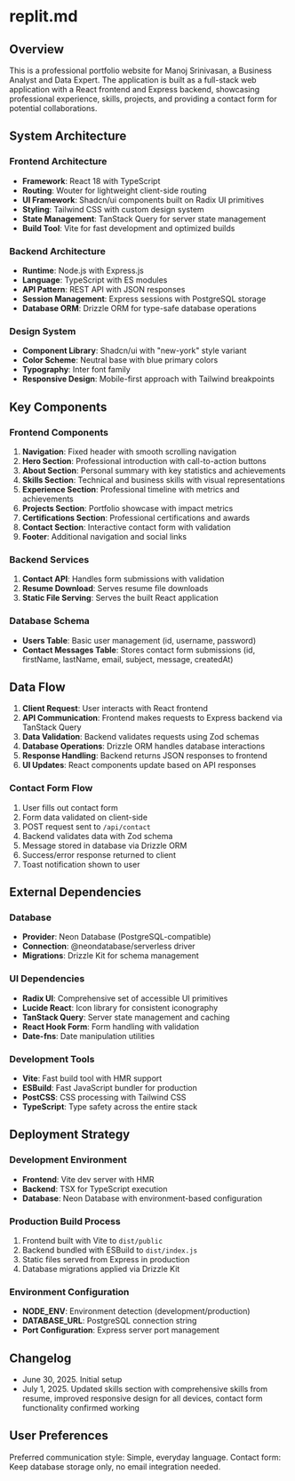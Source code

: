 # replit.md

## Overview

This is a professional portfolio website for Manoj Srinivasan, a Business Analyst and Data Expert. The application is built as a full-stack web application with a React frontend and Express backend, showcasing professional experience, skills, projects, and providing a contact form for potential collaborations.

## System Architecture

### Frontend Architecture
- **Framework**: React 18 with TypeScript
- **Routing**: Wouter for lightweight client-side routing
- **UI Framework**: Shadcn/ui components built on Radix UI primitives
- **Styling**: Tailwind CSS with custom design system
- **State Management**: TanStack Query for server state management
- **Build Tool**: Vite for fast development and optimized builds

### Backend Architecture
- **Runtime**: Node.js with Express.js
- **Language**: TypeScript with ES modules
- **API Pattern**: REST API with JSON responses
- **Session Management**: Express sessions with PostgreSQL storage
- **Database ORM**: Drizzle ORM for type-safe database operations

### Design System
- **Component Library**: Shadcn/ui with "new-york" style variant
- **Color Scheme**: Neutral base with blue primary colors
- **Typography**: Inter font family
- **Responsive Design**: Mobile-first approach with Tailwind breakpoints

## Key Components

### Frontend Components
1. **Navigation**: Fixed header with smooth scrolling navigation
2. **Hero Section**: Professional introduction with call-to-action buttons
3. **About Section**: Personal summary with key statistics and achievements
4. **Skills Section**: Technical and business skills with visual representations
5. **Experience Section**: Professional timeline with metrics and achievements
6. **Projects Section**: Portfolio showcase with impact metrics
7. **Certifications Section**: Professional certifications and awards
8. **Contact Section**: Interactive contact form with validation
9. **Footer**: Additional navigation and social links

### Backend Services
1. **Contact API**: Handles form submissions with validation
2. **Resume Download**: Serves resume file downloads
3. **Static File Serving**: Serves the built React application

### Database Schema
- **Users Table**: Basic user management (id, username, password)
- **Contact Messages Table**: Stores contact form submissions (id, firstName, lastName, email, subject, message, createdAt)

## Data Flow

1. **Client Request**: User interacts with React frontend
2. **API Communication**: Frontend makes requests to Express backend via TanStack Query
3. **Data Validation**: Backend validates requests using Zod schemas
4. **Database Operations**: Drizzle ORM handles database interactions
5. **Response Handling**: Backend returns JSON responses to frontend
6. **UI Updates**: React components update based on API responses

### Contact Form Flow
1. User fills out contact form
2. Form data validated on client-side
3. POST request sent to `/api/contact`
4. Backend validates data with Zod schema
5. Message stored in database via Drizzle ORM
6. Success/error response returned to client
7. Toast notification shown to user

## External Dependencies

### Database
- **Provider**: Neon Database (PostgreSQL-compatible)
- **Connection**: @neondatabase/serverless driver
- **Migrations**: Drizzle Kit for schema management

### UI Dependencies
- **Radix UI**: Comprehensive set of accessible UI primitives
- **Lucide React**: Icon library for consistent iconography
- **TanStack Query**: Server state management and caching
- **React Hook Form**: Form handling with validation
- **Date-fns**: Date manipulation utilities

### Development Tools
- **Vite**: Fast build tool with HMR support
- **ESBuild**: Fast JavaScript bundler for production
- **PostCSS**: CSS processing with Tailwind CSS
- **TypeScript**: Type safety across the entire stack

## Deployment Strategy

### Development Environment
- **Frontend**: Vite dev server with HMR
- **Backend**: TSX for TypeScript execution
- **Database**: Neon Database with environment-based configuration

### Production Build Process
1. Frontend built with Vite to `dist/public`
2. Backend bundled with ESBuild to `dist/index.js`
3. Static files served from Express in production
4. Database migrations applied via Drizzle Kit

### Environment Configuration
- **NODE_ENV**: Environment detection (development/production)
- **DATABASE_URL**: PostgreSQL connection string
- **Port Configuration**: Express server port management

## Changelog
- June 30, 2025. Initial setup
- July 1, 2025. Updated skills section with comprehensive skills from resume, improved responsive design for all devices, contact form functionality confirmed working

## User Preferences

Preferred communication style: Simple, everyday language.
Contact form: Keep database storage only, no email integration needed.